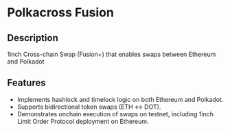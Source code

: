 # Polkacross Fusion
## Description
1inch Cross-chain Swap (Fusion+) that enables swaps between Ethereum and Polkadot

## Features
- Implements hashlock and timelock logic on both Ethereum and Polkadot.
- Supports bidirectional token swaps (ETH ↔ DOT).
- Demonstrates onchain execution of swaps on testnet, including 1inch Limit Order Protocol deployment on Ethereum.